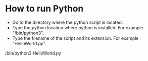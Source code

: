 # How to run Python

* Go to the directory where the python script is located.
* Type the python location where python is installed. For example "/bin/python3".
* Type the filename of the script and its extension. For example "HelloWorld.py".

/bin/python3 HelloWorld.py

